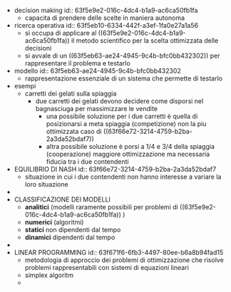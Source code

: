 - decision making
  id:: 63f5e9e2-016c-4dc4-b1a9-ac6ca50fb1fa
	- capacita di prendere delle scelte in maniera autonoma
- ricerca operativa
  id:: 63f5eb10-6334-442f-a3ef-1fa0e27a1a56
	- si occupa di applicare al ((63f5e9e2-016c-4dc4-b1a9-ac6ca50fb1fa)) il metodo scientifico per la scelta ottimizzata delle decisioni
	- si avvale di un ((63f5eb63-ae24-4945-9c4b-bfc0bb432302)) per rappresentare il problema e testarlo
- modello
  id:: 63f5eb63-ae24-4945-9c4b-bfc0bb432302
	- rappresentazione essenziale di un sistema che permette di testarlo
- esempi
	- carretti dei gelati sulla spiaggia
		- due carretti dei gelati devono decidere come disporsi nel bagnasciuga per massimizzare le vendite
			- una possibile soluzione per i due carretti è quella di posizionarsi a meta spiaggia (competizione) non la piu ottimizzata caso di ((63f66e72-3214-4759-b2ba-2a3da52bdaf7))
			- altra possibile soluzione è porsi a 1/4 e 3/4 della spiaggia (cooperazione) maggiore ottimizzazione ma necessaria fiducia tra i due contendenti
- EQUILIBRIO DI NASH
  id:: 63f66e72-3214-4759-b2ba-2a3da52bdaf7
	- situazione in cui i due contendenti non hanno interesse a variare la loro situazione
-
- CLASSIFICAZIONE DEI MODELLI
	- **analitici** (modelli raramente possibili per problemi di ((63f5e9e2-016c-4dc4-b1a9-ac6ca50fb1fa)) )
	- **numerici** (algoritmi)
	- **statici**  non dipendenti dal tempo
	- **dinamici** dipendenti dal tempo
-
- LINEAR PROGRAMMING
  id:: 63f671f6-6fb3-4497-80ee-b6a8b94fad15
	- metodologia di approccio dei problemi di ottimizzazione che risolve problemi rappresentabili con sistemi di equazioni lineari
	- simplex algoritm
	-
